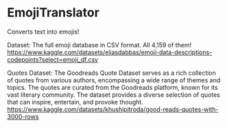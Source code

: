 # EmojiTranslator
Converts text into emojis!

Dataset: The full emoji database in CSV format. All 4,159 of them!
https://www.kaggle.com/datasets/eliasdabbas/emoji-data-descriptions-codepoints?select=emoji_df.csv

Quotes Dataset: The Goodreads Quote Dataset serves as a rich collection of quotes from various authors, encompassing a wide range of themes and topics. The quotes are curated from the Goodreads platform, known for its vast literary community. The dataset provides a diverse selection of quotes that can inspire, entertain, and provoke thought.
https://www.kaggle.com/datasets/khushipitroda/good-reads-quotes-with-3000-rows

